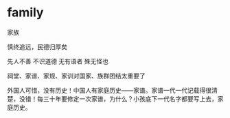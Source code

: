 family
======

家族

慎终追远，民德归厚矣

先人不善 不识道德 无有语者 殊无怪也

祠堂、家谱、家规、家训对国家、族群团结太重要了

外国人可惜，没有历史！中国人有家庭历史——家谱。家谱一代一代记载得很清楚，没错！每三十年要修定一次家谱，为什么？小孩底下一代名字都要写上去，家庭历史。
